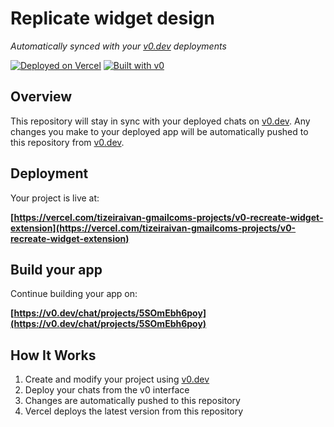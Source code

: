 # Replicate widget design

*Automatically synced with your [v0.dev](https://v0.dev) deployments*

[![Deployed on Vercel](https://img.shields.io/badge/Deployed%20on-Vercel-black?style=for-the-badge&logo=vercel)](https://vercel.com/tizeiraivan-gmailcoms-projects/v0-recreate-widget-extension)
[![Built with v0](https://img.shields.io/badge/Built%20with-v0.dev-black?style=for-the-badge)](https://v0.dev/chat/projects/5SOmEbh6poy)

## Overview

This repository will stay in sync with your deployed chats on [v0.dev](https://v0.dev).
Any changes you make to your deployed app will be automatically pushed to this repository from [v0.dev](https://v0.dev).

## Deployment

Your project is live at:

**[https://vercel.com/tizeiraivan-gmailcoms-projects/v0-recreate-widget-extension](https://vercel.com/tizeiraivan-gmailcoms-projects/v0-recreate-widget-extension)**

## Build your app

Continue building your app on:

**[https://v0.dev/chat/projects/5SOmEbh6poy](https://v0.dev/chat/projects/5SOmEbh6poy)**

## How It Works

1. Create and modify your project using [v0.dev](https://v0.dev)
2. Deploy your chats from the v0 interface
3. Changes are automatically pushed to this repository
4. Vercel deploys the latest version from this repository